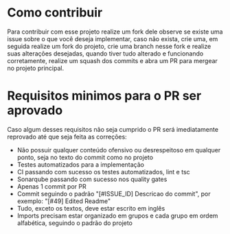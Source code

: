 # Como contribuir
Para contribuir com esse projeto realize um fork dele observe se existe uma issue sobre o que você deseja implementar, caso não exista, crie uma, em seguida realize um fork do projeto, crie uma branch nesse fork e realize suas alterações desejadas, quando tiver tudo alterado e funcionando corretamente, realize um squash dos commits e abra um PR para mergear no projeto principal.

# Requisitos minimos para o PR ser aprovado
Caso algum desses requisitos não seja cumprido o PR será imediatamente reprovado até que seja feita as correções:
- Não possuir qualquer conteúdo ofensivo ou desrespeitoso em qualquer ponto, seja no texto do commit como no projeto
- Testes automatizados para a implementação
- CI passando com sucesso os testes automatizados, lint e tsc
- Sonarqube passando com sucesso nos quality gates
- Apenas 1 commit por PR
- Commit seguindo o padrão "[#ISSUE_ID] Descricao do commit", por exemplo: "[#49] Edited Readme"
- Tudo, exceto os textos, deve estar escrito em inglês
- Imports precisam estar organizado em grupos e cada grupo em ordem alfabética, seguindo o padrão do projeto